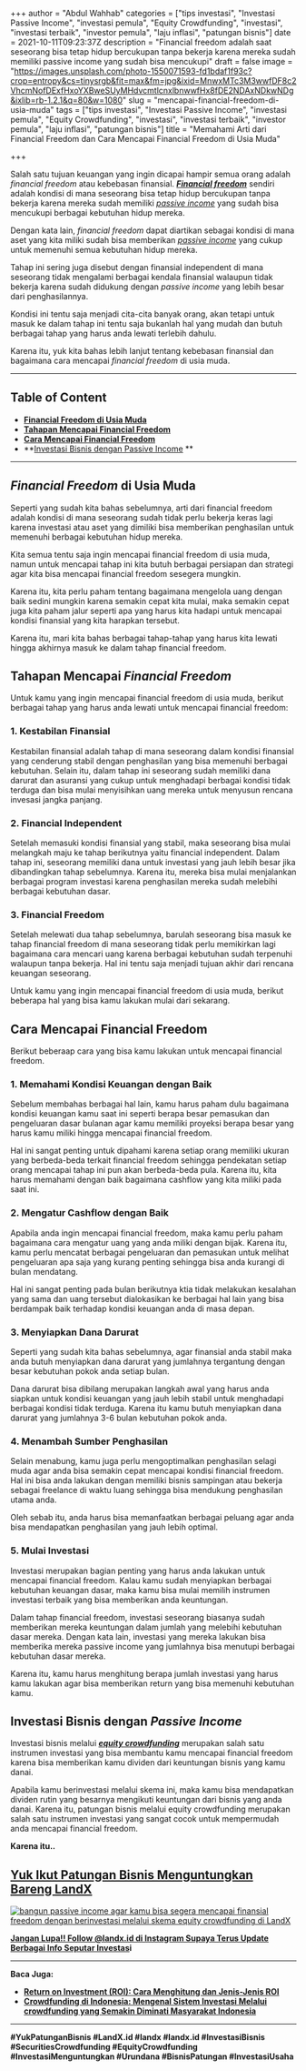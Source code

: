 +++
author = "Abdul Wahhab"
categories = ["tips investasi", "Investasi Passive Income", "investasi pemula", "Equity Crowdfunding", "investasi", "investasi terbaik", "investor pemula", "laju inflasi", "patungan bisnis"]
date = 2021-10-11T09:23:37Z
description = "Financial freedom adalah saat seseorang bisa tetap hidup bercukupan tanpa bekerja karena mereka sudah memiliki passive income yang sudah bisa mencukupi"
draft = false
image = "https://images.unsplash.com/photo-1550071593-fd1bdaf1f93c?crop=entropy&cs=tinysrgb&fit=max&fm=jpg&ixid=MnwxMTc3M3wwfDF8c2VhcmNofDExfHxoYXBweSUyMHdvcmtlcnxlbnwwfHx8fDE2NDAxNDkwNDg&ixlib=rb-1.2.1&q=80&w=1080"
slug = "mencapai-financial-freedom-di-usia-muda"
tags = ["tips investasi", "Investasi Passive Income", "investasi pemula", "Equity Crowdfunding", "investasi", "investasi terbaik", "investor pemula", "laju inflasi", "patungan bisnis"]
title = "Memahami Arti dari Financial Freedom dan Cara Mencapai Financial Freedom di Usia Muda"

+++


Salah satu tujuan keuangan yang ingin dicapai hampir semua orang adalah _financial freedom_ atau kebebasan finansial. [_**Financial freedom**_](https://landx.id/) sendiri adalah kondisi di mana seseorang bisa tetap hidup bercukupan tanpa bekerja karena mereka sudah memiliki _[passive income](https://landx.id/project/)_ yang sudah bisa mencukupi berbagai kebutuhan hidup mereka.

Dengan kata lain, _financial freedom_ dapat diartikan sebagai kondisi di mana aset yang kita miliki sudah bisa memberikan [_passive income_](https://landx.id/project/) yang cukup untuk memenuhi semua kebutuhan hidup mereka.

Tahap ini sering juga disebut dengan finansial independent di mana seseorang tidak mengalami berbagai kendala finansial walaupun tidak bekerja karena sudah didukung dengan _passive income_ yang lebih besar dari penghasilannya.

Kondisi ini tentu saja menjadi cita-cita banyak orang, akan tetapi untuk masuk ke dalam tahap ini tentu saja bukanlah hal yang mudah dan butuh berbagai tahap yang harus anda lewati terlebih dahulu.

Karena itu, yuk kita bahas lebih lanjut tentang kebebasan finansial dan bagaimana cara mencapai _financial freedom_ di usia muda.

---

## Table of Content

* **[Financial Freedom di Usia Muda](#financial-freedom-di-usia-muda)**
* **[Tahapan Mencapai Financial Freedom](#tahapan-mencapai-financial-freedom)**
* **[Cara Mencapai Financial Freedom](#cara-mencapai-financial-freedom)**
* **[Investasi Bisnis dengan Passive Income](#investasi-bisnis-dengan-passive-income) **

---

## _Financial Freedom_ di Usia Muda

Seperti yang sudah kita bahas sebelumnya, arti dari financial freedom adalah kondisi di mana seseorang sudah tidak perlu bekerja keras lagi karena investasi atau aset yang dimiliki bisa memberikan penghasilan untuk memenuhi berbagai kebutuhan hidup mereka.

Kita semua tentu saja ingin mencapai financial freedom di usia muda, namun untuk mencapai tahap ini kita butuh berbagai persiapan dan strategi agar kita bisa mencapai financial freedom sesegera mungkin.

Karena itu, kita perlu paham tentang bagaimana mengelola uang dengan baik sedini mungkin karena semakin cepat kita mulai, maka semakin cepat juga kita paham jalur seperti apa yang harus kita hadapi untuk mencapai kondisi finansial yang kita harapkan tersebut.

Karena itu, mari kita bahas berbagai tahap-tahap yang harus kita lewati hingga akhirnya masuk ke dalam tahap financial freedom.

## Tahapan Mencapai _Financial Freedom_

Untuk kamu yang ingin mencapai financial freedom di usia muda, berikut berbagai tahap yang harus anda lewati untuk mencapai financial freedom:

### 1. Kestabilan Finansial

Kestabilan finansial adalah tahap di mana seseorang dalam kondisi finansial yang cenderung stabil dengan penghasilan yang bisa memenuhi berbagai kebutuhan. Selain itu, dalam tahap ini seseorang sudah memiliki dana darurat dan asuransi yang cukup untuk menghadapi berbagai kondisi tidak terduga dan bisa mulai menyisihkan uang mereka untuk menyusun rencana invesasi jangka panjang.

### 2. Financial Independent

Setelah memasuki kondisi finansial yang stabil, maka seseorang bisa mulai melangkah maju ke tahap berikutnya yaitu financial independent. Dalam tahap ini, seseorang memiliki dana untuk investasi yang jauh lebih besar jika dibandingkan tahap sebelumnya. Karena itu, mereka bisa mulai menjalankan berbagai program investasi karena penghasilan mereka sudah melebihi berbagai kebutuhan dasar.

### 3. Financial Freedom

Setelah melewati dua tahap sebelumnya, barulah seseorang bisa masuk ke tahap financial freedom di mana seseorang tidak perlu memikirkan lagi bagaimana cara mencari uang karena berbagai kebutuhan sudah terpenuhi walaupun tanpa bekerja. Hal ini tentu saja menjadi tujuan akhir dari rencana keuangan seseorang.

Untuk kamu yang ingin mencapai financial freedom di usia muda, berikut beberapa hal yang bisa kamu lakukan mulai dari sekarang.

## Cara Mencapai Financial Freedom

Berikut beberaap cara yang bisa kamu lakukan untuk mencapai financial freedom.

### 1. Memahami Kondisi Keuangan dengan Baik

Sebelum membahas berbagai hal lain, kamu harus paham dulu bagaimana kondisi keuangan kamu saat ini seperti berapa besar pemasukan dan pengeluaran dasar bulanan agar kamu memiliki proyeksi berapa besar yang harus kamu miliki hingga mencapai financial freedom.

Hal ini sangat penting untuk dipahami karena setiap orang memiliki ukuran yang berbeda-beda terkait financial freedom sehingga pendekatan setiap orang mencapai tahap ini pun akan berbeda-beda pula. Karena itu, kita harus memahami dengan baik bagaimana cashflow yang kita miliki pada saat ini.

### 2. Mengatur Cashflow dengan Baik

Apabila anda ingin mencapai financial freedom, maka kamu perlu paham bagaimana cara mengatur uang yang anda miliki dengan bijak. Karena itu, kamu perlu mencatat berbagai pengeluaran dan pemasukan untuk melihat pengeluaran apa saja yang kurang penting sehingga bisa anda kurangi di bulan mendatang.

Hal ini sangat penting pada bulan berikutnya ktia tidak melakukan kesalahan yang sama dan uang tersebut dialokasikan ke berbagai hal lain yang bisa berdampak baik terhadap kondisi keuangan anda di masa depan.

### 3. Menyiapkan Dana Darurat

Seperti yang sudah kita bahas sebelumnya, agar finansial anda stabil maka anda butuh menyiapkan dana darurat yang jumlahnya tergantung dengan besar kebutuhan pokok anda setiap bulan.

Dana darurat bisa dibilang merupakan langkah awal yang harus anda siapkan untuk kondisi keuangan yang jauh lebih stabil untuk menghadapi berbagai kondisi tidak terduga. Karena itu kamu butuh menyiapkan dana darurat yang jumlahnya 3-6 bulan kebutuhan pokok anda.

### 4. Menambah Sumber Penghasilan

Selain menabung, kamu juga perlu mengoptimalkan penghasilan selagi muda agar anda bisa semakin cepat mencapai kondisi financial freedom. Hal ini bisa anda lakukan dengan memiliki bisnis sampingan atau bekerja sebagai freelance di waktu luang sehingga bisa mendukung penghasilan utama anda.

Oleh sebab itu, anda harus bisa memanfaatkan berbagai peluang agar anda bisa mendapatkan penghasilan yang jauh lebih optimal.

### 5. Mulai Investasi

Investasi merupakan bagian penting yang harus anda lakukan untuk mencapai financial freedom. Kalau kamu sudah menyiapkan berbagai kebutuhan keuangan dasar, maka kamu bisa mulai memilih instrumen investasi terbaik yang bisa memberikan anda keuntungan.

Dalam tahap financial freedom, investasi seseorang biasanya sudah memberikan mereka keuntungan dalam jumlah yang melebihi kebutuhan dasar mereka. Dengan kata lain, investasi yang mereka lakukan bisa memberika mereka passive income yang jumlahnya bisa menutupi berbagai kebutuhan dasar mereka.

Karena itu, kamu harus menghitung berapa jumlah investasi yang harus kamu lakukan agar bisa memberikan return yang bisa memenuhi kebutuhan kamu.

## Investasi Bisnis dengan _Passive Income_

Investasi bisnis melalui **_[equity crowdfunding](https://landx.id/project/)_** merupakan salah satu instrumen investasi yang bisa membantu kamu mencapai financial freedom karena bisa memberikan kamu dividen dari keuntungan bisnis yang kamu danai.

Apabila kamu berinvestasi melalui skema ini, maka kamu bisa mendapatkan dividen rutin yang besarnya mengikuti keuntungan dari bisnis yang anda danai. Karena itu, patungan bisnis melalui equity crowdfunding merupakan salah satu instrumen investasi yang sangat cocok untuk mempermudah anda mencapai financial freedom.

**Karena itu..**

## [Yuk Ikut Patungan Bisnis Menguntungkan Bareng LandX](https://landx.id/project/)

[![bangun passive income agar kamu bisa segera mencapai finansial freedom dengan berinvestasi melalui skema equity crowdfunding di LandX](https://accountgram-production.sfo2.cdn.digitaloceanspaces.com/landx_ghost/2021/10/patungan-bisnis-menguntungkan-bareng-landx-3.png)](https://landx.id/project/)

[**Jangan Lupa!! Follow @landx.id di Instagram Supaya Terus Update Berbagai Info Seputar Investas**](https://instagram.com/landx.id?utm_medium=copy_link)**i**

---

**Baca Juga:**

* [**Return on Investment (ROI): Cara Menghitung dan Jenis-Jenis ROI**](https://landx.id/blog/return-on-investment-roi-adalah/)
* [**Crowdfunding di Indonesia: Mengenal Sistem Investasi Melalui crowdfunding yang Semakin Diminati Masyarakat Indonesia**](https://landx.id/blog/crowdfunding-di-indonesia-untuk-investasi/)

---

**#YukPatunganBisnis    #LandX.id    #landx         #landx.id    #InvestasiBisnis    #SecuritiesCrowdfunding #EquityCrowdfunding    #InvestasiMenguntungkan    #Urundana    #BisnisPatungan    #InvestasiUsaha**

